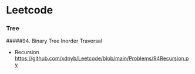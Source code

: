 # Leetcode
### Tree
#####94. Binary Tree Inorder Traversal

+ Recursion https://github.com/xdnyb/Leetcode/blob/main/Problems/94Recursion.py
